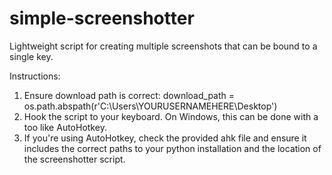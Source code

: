 # simple-screenshotter
Lightweight script for creating multiple screenshots that can be bound to a single key.

Instructions: 

1. Ensure download path is correct: download_path = os.path.abspath(r'C:\Users\YOURUSERNAMEHERE\Desktop')
2. Hook the script to your keyboard. On Windows, this can be done with a too like AutoHotkey.
3. If you're using AutoHotkey, check the provided ahk file and ensure it includes the correct paths to your python installation and the location of the screenshotter script.
